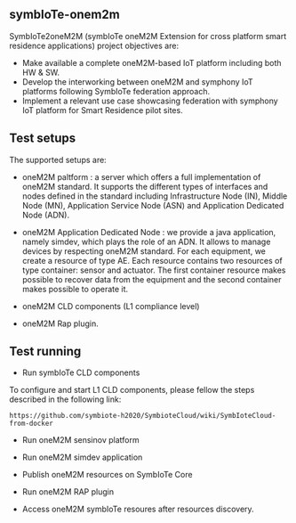 symbIoTe-onem2m
--------------------

SymbIoTe2oneM2M (symbIoTe oneM2M Extension for cross platform smart residence applications) project objectives are: 

- Make available a complete oneM2M-based IoT platform including both HW & SW. 
- Develop the interworking between oneM2M and symphony IoT platforms following SymbIoTe federation approach. 
- Implement a relevant use case showcasing federation with symphony IoT platform for Smart Residence pilot sites.

Test setups
--------------------

The supported setups are:

- oneM2M paltform : a server which offers a full implementation of oneM2M standard. It supports the different types of interfaces and nodes defined in the standard including Infrastructure Node (IN), Middle Node (MN), Application Service Node (ASN) and Application Dedicated Node (ADN).

- oneM2M Application Dedicated Node : we provide a java application, namely simdev, which plays the role of an ADN. It allows to manage devices by respecting oneM2M standard. For each equipment, we create a resource of type AE. Each resource contains two resources of type container: sensor and actuator. The first container resource makes possible to recover data from the equipment and the second container makes possible to operate it.

- oneM2M CLD components (L1 compliance level) 

- oneM2M Rap plugin. 


Test running
-------------------

- Run symbIoTe CLD components

To configure and start L1 CLD components, please fellow the steps described in the following link: 
```
https://github.com/symbiote-h2020/SymbioteCloud/wiki/SymbIoteCloud-from-docker
```

- Run oneM2M sensinov platform

- Run oneM2M simdev application 
- Publish oneM2M resources on SymbIoTe Core
- Run oneM2M RAP plugin
- Access oneM2M symbIoTe resoures after resources discovery. 


